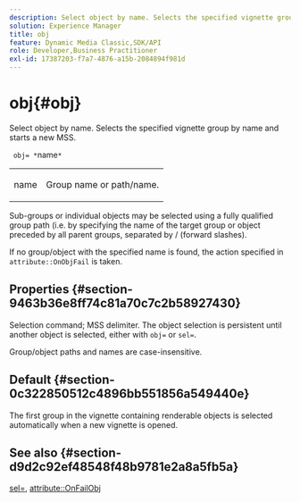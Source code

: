 ```yaml
---
description: Select object by name. Selects the specified vignette group by name and starts a new MSS.
solution: Experience Manager
title: obj
feature: Dynamic Media Classic,SDK/API
role: Developer,Business Practitioner
exl-id: 17387203-f7a7-4876-a15b-2084894f981d
---
```

# obj{#obj}

Select object by name. Selects the specified vignette group by name and starts a new MSS.

 ` obj= *`name`*`

<table id="simpletable_6E0DA6CBCDCF4CDDAFA5A4C38E0D5FC5"> 
 <tr class="strow"> 
  <td class="stentry"> <p> <span class="codeph"> <span class="varname"> name </span> </span> </p> </td> 
  <td class="stentry"> <p>Group name or path/name. </p> </td> 
 </tr> 
</table>

Sub-groups or individual objects may be selected using a fully qualified group path (i.e. by specifying the name of the target group or object preceded by all parent groups, separated by / (forward slashes).

If no group/object with the specified name is found, the action specified in `attribute::OnObjFail` is taken.

## Properties {#section-9463b36e8ff74c81a70c7c2b58927430}

Selection command; MSS delimiter. The object selection is persistent until another object is selected, either with `obj=` or `sel=`.

Group/object paths and names are case-insensitive.

## Default {#section-0c322850512c4896bb551856a549440e}

The first group in the vignette containing renderable objects is selected automatically when a new vignette is opened.

## See also {#section-d9d2c92ef48548f48b9781e2a8a5fb5a}

[sel=](../../../../../ir-api/http-protocol/image-rendering-api-ref/c-ir-http-protocol-ref/c-ir-http-protocol-command-reference/r-ir-sel.md#reference-01322c58d414481385c29fcdd27a090b), [attribute::OnFailObj](../../../../../ir-api/material-cat/image-rendering-api-ref/c-ir-material-catalog/c-ir-attributes-reference/r-ir-onfailobj.md#reference-4c6ba90418e84da5831f8573bbbf2c8d)
